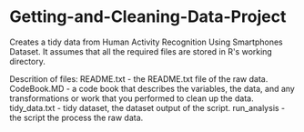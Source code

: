 # Getting-and-Cleaning-Data-Project
Creates a tidy data from Human Activity Recognition Using Smartphones Dataset. It assumes that all the required files are stored in R's working directory.

Descrition of files:
README.txt - the README.txt file of the raw data.
CodeBook.MD - a code book that describes the variables, the data, and any transformations or work that you performed to clean up the data.
tidy_data.txt - tidy dataset, the dataset output of the script.
run_analysis - the script the process the raw data.

